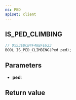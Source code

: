 ```yaml
---
ns: PED
apiset: client
---
```

## IS_PED_CLIMBING

```c
// 0x53E8CB4F48BFE623
BOOL IS_PED_CLIMBING(Ped ped);
```


## Parameters
* **ped**:

## Return value

